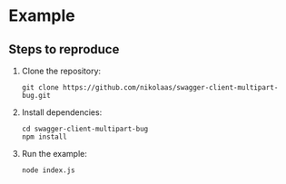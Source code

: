 # Example

## Steps to reproduce

1. Clone the repository:
    ```
    git clone https://github.com/nikolaas/swagger-client-multipart-bug.git
    ```
2. Install dependencies:
    ```
    cd swagger-client-multipart-bug
    npm install
    ```
3. Run the example:
    ```
    node index.js
    ```